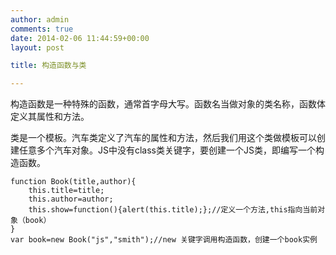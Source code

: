 ```yaml
---
author: admin
comments: true
date: 2014-02-06 11:44:59+00:00
layout: post

title: 构造函数与类

---
```


构造函数是一种特殊的函数，通常首字母大写。函数名当做对象的类名称，函数体定义其属性和方法。

类是一个模板。汽车类定义了汽车的属性和方法，然后我们用这个类做模板可以创建任意多个汽车对象。JS中没有class类关键字，要创建一个JS类，即编写一个构造函数。



    
    	
    function Book(title,author){
        this.title=title;
        this.author=author;
        this.show=function(){alert(this.title);};//定义一个方法,this指向当前对象（book）
    }
    var book=new Book("js","smith");//new 关键字调用构造函数，创建一个book实例
